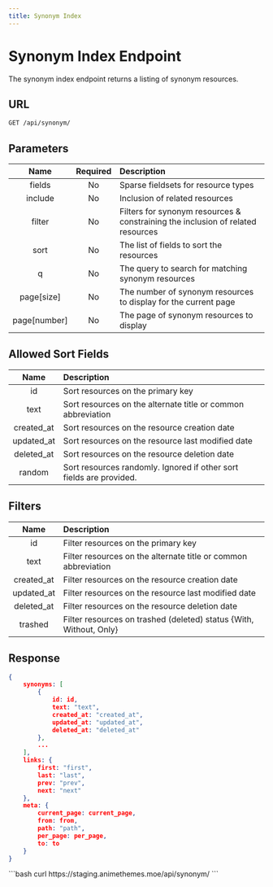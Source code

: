 ```yaml
---
title: Synonym Index
---
```


<Block>

# Synonym Index Endpoint

The synonym index endpoint returns a listing of synonym resources.

## URL

```sh
GET /api/synonym/
```

## Parameters

| Name         | Required | Description                                                                     |
| :----------: | :------: | :------------------------------------------------------------------------------ |
| fields       | No       | Sparse fieldsets for resource types                                             |
| include      | No       | Inclusion of related resources                                                  |
| filter       | No       | Filters for synonym resources & constraining the inclusion of related resources |
| sort         | No       | The list of fields to sort the resources                                        |
| q            | No       | The query to search for matching synonym resources                              |
| page[size]   | No       | The number of synonym resources to display for the current page                 |
| page[number] | No       | The page of synonym resources to display                                        |

## Allowed Sort Fields

|    Name    | Description                                                         |
| :--------: | :------------------------------------------------------------------ |
| id         | Sort resources on the primary key                                   |
| text       | Sort resources on the alternate title or common abbreviation        |
| created_at | Sort resources on the resource creation date                        |
| updated_at | Sort resources on the resource last modified date                   |
| deleted_at | Sort resources on the resource deletion date                        |
| random     | Sort resources randomly. Ignored if other sort fields are provided. |

## Filters

|    Name    | Description                                                        |
| :--------: | :----------------------------------------------------------------- |
| id         | Filter resources on the primary key                                |
| text       | Filter resources on the alternate title or common abbreviation     |
| created_at | Filter resources on the resource creation date                     |
| updated_at | Filter resources on the resource last modified date                |
| deleted_at | Filter resources on the resource deletion date                     |
| trashed    | Filter resources on trashed (deleted) status {With, Without, Only} |

## Response

```json
{
    synonyms: [
        {
            id: id,
            text: "text",
            created_at: "created_at",
            updated_at: "updated_at",
            deleted_at: "deleted_at"
        },
        ...
    ],
    links: {
        first: "first",
        last: "last",
        prev: "prev",
        next: "next"
    },
    meta: {
        current_page: current_page,
        from: from,
        path: "path",
        per_page: per_page,
        to: to
    }
}
```

<Example>

<CURL>
```bash
curl https://staging.animethemes.moe/api/synonym/
```
</CURL>

</Example>

</Block>